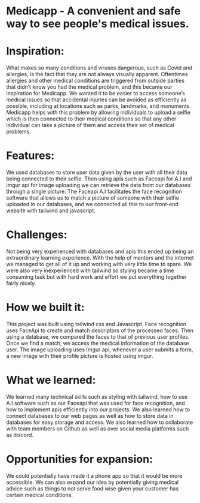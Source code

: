 # Medicapp - A convenient and safe way to see people's medical issues.

# Inspiration:
What makes so many conditions and viruses dangerous, such as Covid and allergies, is the fact that they are not always visually apparent. Oftentimes allergies and other medical conditions are triggered from outside parties that didn’t know you had the medical problem, and this became our inspiration for Medicapp. We wanted it to be easier to access someone’s medical issues so that accidental injuries can be avoided as efficiently as possible, including at locations such as parks, landmarks, and monuments. Medicapp helps with this problem by allowing individuals to upload a selfie which is then connected to their medical conditions so that any other individual can take a picture of them and access their set of medical problems.

# Features:
We used databases to store user data given by the user with all their data being connected to their selfie. Then using apis such as Faceapi for A.I and imgur api for image uploading we can retrieve the data from our databases through a single picture. The Faceapi A.I facilitates the face recognition software that allows us to match a picture of someone with their selfie uploaded in our databases, and we connected all this to our front-end website with tailwind and javascript.

# Challenges:
Not being very experienced with databases and apis this ended up being an extraordinary learning experience. With the help of mentors and the internet we managed to get all of it up and working with very little time to spare. We were also very inexperienced with tailwind so styling became a time consuming task but with hard work and effort we put everything together fairly nicely.

# How we built it:
This project was built using tailwind css and Javascript. Face recognition uses FaceApi to create and match descriptors of the processed faces. Then using a database, we compared the faces to that of previous user profiles. Once we find a match, we access the medical information of the database user. The image uploading uses Imgur api, whenever a user submits a form, a new image with their profile picture is hosted using imgur.

# What we learned:
We learned many technical skills such as styling with tailwind, how to use A.I software such as our Faceapi that was used for face recognition, and how to implement apis efficiently into our projects. We also learned how to connect databases to our web pages as well as how to store data in databases for easy storage and access. We also learned how to collaborate with team members on Github as well as over social media platforms such as discord.

# Opportunities for expansion:
We could potentially have made it a phone app so that it would be more accessible. We can also expand our idea by potentially giving medical advice such as things to not serve food wise given your customer has certain medical conditions.
